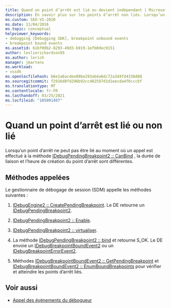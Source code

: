 ```yaml
---
title: Quand un point d’arrêt est lié ou devient indépendant | Microsoft Docs
description: En savoir plus sur les points d’arrêt non liés. Lorsqu’un point d’arrêt ne peut pas être lié au moment où un appel est effectué, l’heure de liaison et l’heure de création du point d’arrêt sont différentes.
ms.custom: SEO-VS-2020
ms.date: 11/04/2016
ms.topic: conceptual
helpviewer_keywords:
- debugging [Debugging SDK], breakpoint unbound events
- breakpoint bound events
ms.assetid: 61bf00b2-8293-49d3-b919-1efb0dec9151
author: leslierichardson95
ms.author: lerich
manager: jmartens
ms.workload:
- vssdk
ms.openlocfilehash: b6e1a6acdee89be293ab4a6dc72a3d4fd4336d88
ms.sourcegitcommit: f2916d8fd296b92cc402597d1d1eecda4f6cccbf
ms.translationtype: MT
ms.contentlocale: fr-FR
ms.lasthandoff: 03/25/2021
ms.locfileid: "105091407"
---
```

# <a name="when-a-breakpoint-binds-or-becomes-unbound"></a>Quand un point d’arrêt est lié ou non lié
Lorsqu’un point d’arrêt ne peut pas être lié au moment où un appel est effectué à la méthode [IDebugPendingBreakpoint2 :: CanBind](../../extensibility/debugger/reference/idebugpendingbreakpoint2-canbind.md) , la durée de liaison et l’heure de création du point d’arrêt sont différentes.

## <a name="methods-called"></a>Méthodes appelées
 Le gestionnaire de débogage de session (SDM) appelle les méthodes suivantes :

1. [IDebugEngine2 :: CreatePendingBreakpoint](../../extensibility/debugger/reference/idebugengine2-creatependingbreakpoint.md). Le DE retourne un [IDebugPendingBreakpoint2](../../extensibility/debugger/reference/idebugpendingbreakpoint2.md).

2. [IDebugPendingBreakpoint2 :: Enable](../../extensibility/debugger/reference/idebugpendingbreakpoint2-enable.md).

3. [IDebugPendingBreakpoint2 :: virtualiser](../../extensibility/debugger/reference/idebugpendingbreakpoint2-virtualize.md).

4. La méthode [IDebugPendingBreakpoint2 :: bind](../../extensibility/debugger/reference/idebugpendingbreakpoint2-bind.md) et retourne S_OK. Le DE envoie un [IDebugBreakpointBoundEvent2](../../extensibility/debugger/reference/idebugbreakpointboundevent2.md) ou un [IDebugBreakpointErrorEvent2](../../extensibility/debugger/reference/idebugbreakpointerrorevent2.md).

5. Méthodes [IDebugBreakpointBoundEvent2 :: GetPendingBreakpoint](../../extensibility/debugger/reference/idebugbreakpointboundevent2-getpendingbreakpoint.md) et [IDebugBreakpointBoundEvent2 :: EnumBoundBreakpoints](../../extensibility/debugger/reference/idebugbreakpointboundevent2-enumboundbreakpoints.md) pour vérifier et atteindre les points d’arrêt liés.

## <a name="see-also"></a>Voir aussi
- [Appel des événements du débogueur](../../extensibility/debugger/calling-debugger-events.md)
